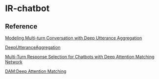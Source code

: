 # IR-chatbot



## Reference

[Modeling Multi-turn Conversation with Deep Utterance Aggregation](https://arxiv.org/abs/1806.09102)

[DeepUtteranceAggregation](https://github.com/cooelf/DeepUtteranceAggregation)

[Multi-Turn Response Selection for Chatbots with Deep Attention Matching Network](http://aclweb.org/anthology/P18-1103)

[DAM:Deep Attention Matching](https://github.com/baidu/Dialogue/tree/master/DAM)